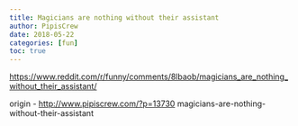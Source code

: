 ```yaml
---
title: Magicians are nothing without their assistant
author: PipisCrew
date: 2018-05-22
categories: [fun]
toc: true
---
```


https://www.reddit.com/r/funny/comments/8lbaob/magicians_are_nothing_without_their_assistant/

origin - http://www.pipiscrew.com/?p=13730 magicians-are-nothing-without-their-assistant